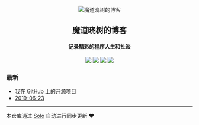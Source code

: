 <p align="center"><img alt="魔道晓树的博客" src="https://static.b3log.org/images/brand/solo-32.png"></p><h2 align="center">
魔道晓树的博客
</h2>

<h4 align="center">记录精彩的程序人生和扯淡</h4>
<p align="center"><a title="魔道晓树的博客" target="_blank" href="https://github.com/xiehurricane/solo-blog"><img src="https://img.shields.io/github/last-commit/xiehurricane/solo-blog.svg?style=flat-square&color=FF9900"></a>
<a title="GitHub repo size in bytes" target="_blank" href="https://github.com/xiehurricane/solo-blog"><img src="https://img.shields.io/github/repo-size/xiehurricane/solo-blog.svg?style=flat-square"></a>
<a title="Solo Version" target="_blank" href="https://github.com/b3log/solo/releases"><img src="https://img.shields.io/badge/solo-3.6.2-f1e05a.svg?style=flat-square&color=blueviolet"></a>
<a title="Hits" target="_blank" href="https://github.com/b3log/hits"><img src="https://hits.b3log.org/xiehurricane/solo-blog.svg"></a></p>

### 最新

* [我在 GitHub 上的开源项目](https://xfield.xyz/my-github-repos)
* [2019-06-23](https://xfield.xyz/articles/2019/06/23/1561261142795.html)



---

本仓库通过 [Solo](https://github.com/b3log/solo) 自动进行同步更新 ❤️ 